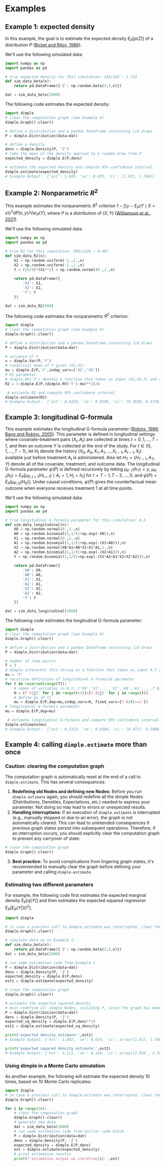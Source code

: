 
# Examples

## Example 1: expected density

In this example, the goal is to estimate the expected density $E_P[p(Z)]$ of a distribution $P$ ([Bickel and Ritov, 1986](https://www.jstor.org/stable/25050710)).

We'll use the following simulated data:
```python
import numpy as np
import pandas as pd

# true expected density for this simulation: 245/143 ~ 1.713
def sim_data_beta(n):
    return pd.DataFrame({'Z': np.random.beta(3,5,n)})

dat = sim_data_beta(1000)
```
The following code estimates the expected density:
```python
import dimple
# clear the computation graph (see Example 4)
dimple.Graph().clear()

# define a distribution and a pandas DataFrame containing iid draws
P = dimple.Distribution(data=dat)

# define a density
dens = dimple.Density(P, 'Z')
# take the mean of the density applied to a random draw from P
expected_density = dimple.E(P,dens)

# estimate the expected density and compute 95% confidence interval
dimple.estimate(expected_density) 
# Example Output:  {'est': 1.699, 'se': 0.035, 'ci': [1.631, 1.768]}
```

## Example 2: Nonparametric $R^2$

This example estimates the nonparametric $R^2$ criterion $1-\int \{y-E_P(Y\mid X=x)\}^2 dP(x,y)/\mathrm{Var}_P(Y)$, where $P$ is a distribution of $(X,Y)$ ([Williamson et al., 2021](https://doi.org/10.1111/biom.13392)).

We'll use the following simulated data:
```python
import numpy as np
import pandas as pd

# true R2 for this simulation: 500/1229 ~ 0.407
def sim_data_R2(n):
    X1 = np.random.uniform(-1.,1.,n)
    X2 = np.random.uniform(-1.,1.,n)
    Y = (25/9)*(X1**2) + np.random.normal(0.,1.,n)
    
    return pd.DataFrame({
        'X1': X1,
        'X2': X2,
        'Y': Y
    })

dat = sim_data_R2(500)
```
The following code estimates the nonparametric $R^2$ criterion:
```python
import dimple
# clear the computation graph (see Example 4)
dimple.Graph().clear()

# define a distribution and a pandas DataFrame containing iid draws
P = dimple.Distribution(data=dat) 

# variance of Y
v = dimple.Var(P,'Y')
# conditinal mean of Y given (X1,X2)
mu = dimple.E(P,'Y',indep_vars=['X1','X2'])
# R2 parameter
# dimple.RV('Y') denotes a function that takes as input (X1,X2,Y) and returns Y.
R2 = 1-dimple.E(P,(dimple.RV('Y')-mu)**2)/v

 # estimate R2 and compute 95% confidence interval
dimple.estimate(R2)
# Example Output:  {'est': 0.4334, 'se': 0.0206, 'ci': [0.3930, 0.4738]}
```


## Example 3: longitudinal G-formula

This example estimates the longitudinal G-formula parameter ([Robins, 1986](https://doi.org/10.1016/0270-0255(86)90088-6); [Bang and Robins, 2005](https://doi.org/10.1111/j.1541-0420.2005.00377.x)). This parameter is defined in longitudinal settings where covariate-treatment pairs $(X_t,A_t)$ are collected at times $t=0,1,\ldots,T-1$, and then an outcome $Y$ is collected at the end of the study. For $t\in\{0,1,\ldots,T-1\}$, let $H_t$ denote the history $(X_0,A_0,X_1,A_1,\ldots,X_{t-1},A_{t-1},X_t)$ available just before treatment $A_t$ is administered. Also let $H_T=(H_{T-1},A_T,Y)$ denote all of the covariate, treatment, and outcome data. The longitudinal G-formula parameter $\psi(P)$ is defined recursively by letting $\mu_{P,T}(h_T)=y$, $\mu_{P,t}(h_t)=E_P[\mu_{P,t+1}(H_{t+1})\mid A_t=1,H_t=h_t]$ for $t=T-1,T-2,\ldots,0$, and $\psi(P)=E_P[\mu_{P,0}(H_0)]$. Under causal conditions, $\psi(P)$ gives the counterfactual mean outcome when everyone receives treatment $1$ at all time points.

We'll use the following simulated data:
```python
import numpy as np
import pandas as pd

# true longitudinal G-formula parameter for this simulation: 0.5
def sim_data_longitudinal(n):
    X0 = np.random.normal(0.,1.,n)
    A0 = np.random.binomial(1,1/(1+np.exp(-X0)),n)
    X1 = np.random.normal(0.,1.,n)
    A1 = np.random.binomial(1,1/(1+np.exp(-(X1+A0))),n)
    X2 = np.random.normal(X0*A1+A0*X1+X1*A1,1.,n)
    A2 = np.random.binomial(1,1/(1+np.exp(-(X2+A1))),n)
    Y = np.random.binomial(1,1/(1+np.exp(-(X1*A2+A1*X2+X2*A2))),n)
    
    return pd.DataFrame({
        'X0': X0,
        'A0': A0,
        'X1': X1,
        'A1': A1,
        'X2': X2,
        'A2': A2,
        'Y': Y
    })

dat = sim_data_longitudinal(1000)
```
The following code estimates the longitudinal G-formula parameter:
```python
import dimple
# clear the computation graph (see Example 4)
dimple.Graph().clear()

# define a distribution and a pandas DataFrame containing iid draws
P = dimple.Distribution(data=dat) 

# number of time points
T = 3
# dimple interprets this string as a function that takes as input H_T and returns Y
mu = 'Y'
# recursive definition of longitudinal G-formulat parameter
for t in reversed(range(T)):
    # names of variables in H_t: ['X0','X1',...,'Xt','A0','A1',...,f'A{t-1}']
    H = [f'X{j}' for j in range(t+1)]+[f'A{j}' for j in range(t)]
    # define mu_{P,t}
    mu = dimple.E(P,dep=mu,indep_vars=H, fixed_vars={f'A{t}==1'})
# longitudinal G-formula parameter
mu = dimple.E(P,dep=mu)

 # estimate longitudinal G-formula and compute 95% confidence interval
dimple.estimate(mu)
# Example Output:  {'est': 0.5313, 'se': 0.0304, 'ci': [0.4717, 0.5908]}
```


## Example 4: calling ```dimple.estimate``` more than once

### Caution: clearing the computation graph
The computation graph is automatically reset at the end of a call to ```dimple.estimate```. This has several consequences:
1. **Redefining old Nodes and defining new Nodes:** Before you run ```dimple.estimate``` again, you should redefine all the dimple Nodes (Distributions, Densities, Expectations, etc.) needed to express your parameter. Not doing so may lead to errors or unexpected results.
2. **Handling interruptions:** If an execution of ```dimple.estimate``` is interrupted (e.g., manually stopped or due to an error), the graph is not automatically cleared. This can lead to unintended consequences if previous graph states persist into subsequent operations. Therefore, if an interruption occurs, you should explicitly clear the computation graph to prevent any carryover of state:
```python
# clear the computation graph
dimple.Graph().clear()
```
3. **Best practice:** To avoid complications from lingering graph states, it's recommended to manually clear the graph before defining your parameter and calling ```dimple.estimate```.


### Estimating two different parameters
For example, the following code first estimates the expected marginal density $E_P[q(Y)]$ and then estimates the expected squared regression $E_P[E_P(Y|X)^2]$.
```python
import dimple

# in case a previous call to dimple.estimate was interrupted, clear the computation graph
dimple.Graph().clear()

# simulate data as in Example 1:
def sim_data_beta(n):
    return pd.DataFrame({'Z': np.random.beta(3,5,n)})
dat = sim_data_beta(1000)

# run same estimation code from Example 1
P = dimple.Distribution(data=dat)
dens = dimple.Density(P, 'Z')
expected_density = dimple.E(P,dens)
est1 = dimple.estimate(expected_density) 

# clear the computation graph
dimple.Graph().clear()

# estimate the expected squared density
# must redefine all dimple Nodes, including P, since the graph has been cleared!
P = dimple.Distribution(data=dat)
dens = dimple.Density(P, 'Z')
expected_sq_density = dimple.E(P,dens**2)
est2 = dimple.estimate(expected_sq_density) 

print('expected density estimate:',est1)
# Example Output: {'est': 1.682, 'se': 0.034, 'ci': array([1.617, 1.748])}

print('expected squared density estimate:',est2)
# Example Output: {'est': 3.111, 'se': 0.144, 'ci': array([2.828 , 3.393])}
```

### Using dimple in a Monte Carlo simulation

As another example, the following will estimate the expected density 10 times, based on 10 Monte Carlo replicates:
```python
import dimple
# in case a previous call to dimple.estimate was interrupted, clear the computation graph
dimple.Graph().clear()

for i in range(10):
    # clear the computation graph
    dimple.Graph().clear()
    # generate new data
    dat = sim_data_beta(1000)
    # run same estimation code from earlier code block
    P = dimple.Distribution(data=dat)
    dens = dimple.Density(P, 'Z')
    expected_density = dimple.E(P,dens)
    est = dimple.estimate(expected_density)
    # print estimation results
    print(f'estimation output on iteration{i}:',est)
```
